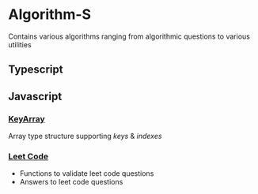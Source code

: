 # Algorithm-S

Contains various algorithms ranging from algorithmic questions to various utilities

## Typescript

## Javascript

### [KeyArray](https://github.com/spiderpig60/algorithm-s/blob/master/javascript/src/classes/KeyArray.js)

Array type structure supporting _keys_ & _indexes_

### [Leet Code](https://github.com/spiderpig60/algorithm-s/tree/master/javascript/src/leet-code)

- Functions to validate leet code questions
- Answers to leet code questions
